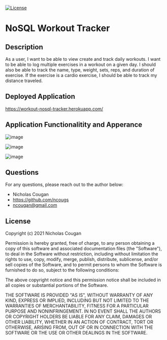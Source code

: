 [![License](https://img.shields.io/badge/License-MIT-yellow.svg)](https://opensource.org/licenses/MIT)
# NoSQL Workout Tracker
 
## Description
As a user, I want to be able to view create and track daily workouts. I want to be able to log multiple exercises in a workout on a given day. I should also be able to track the name, type, weight, sets, reps, and duration of exercise. If the exercise is a cardio exercise, I should be able to track my distance traveled.

## Deployed Application

https://workout-nosql-tracker.herokuapp.com/

## Application Functionalitity and Apperance

![image](https://user-images.githubusercontent.com/84214872/134792921-3fe1b9b7-1a74-4010-b595-12881df4fed7.png)

![image](https://user-images.githubusercontent.com/84214872/134792928-e9e4770d-0c42-498f-b740-5eb2a543c5f8.png)

![image](https://user-images.githubusercontent.com/84214872/134792947-14c7f653-5f56-4346-995d-e0e6c288ba8c.png)

## Questions

For any questions, please reach out to the author below: 

* Nicholas Cougan
* https://github.com/ncougs
* ncougan@gmail.com

## License

Copyright (c) 2021 Nicholas Cougan

Permission is hereby granted, free of charge, to any person obtaining a copy
of this software and associated documentation files (the "Software"), to deal
in the Software without restriction, including without limitation the rights
to use, copy, modify, merge, publish, distribute, sublicense, and/or sell
copies of the Software, and to permit persons to whom the Software is
furnished to do so, subject to the following conditions:

The above copyright notice and this permission notice shall be included in all
copies or substantial portions of the Software.

THE SOFTWARE IS PROVIDED "AS IS", WITHOUT WARRANTY OF ANY KIND, EXPRESS OR
IMPLIED, INCLUDING BUT NOT LIMITED TO THE WARRANTIES OF MERCHANTABILITY,
FITNESS FOR A PARTICULAR PURPOSE AND NONINFRINGEMENT. IN NO EVENT SHALL THE
AUTHORS OR COPYRIGHT HOLDERS BE LIABLE FOR ANY CLAIM, DAMAGES OR OTHER
LIABILITY, WHETHER IN AN ACTION OF CONTRACT, TORT OR OTHERWISE, ARISING FROM,
OUT OF OR IN CONNECTION WITH THE SOFTWARE OR THE USE OR OTHER DEALINGS IN THE
SOFTWARE.
